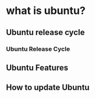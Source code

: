# what is ubuntu?

## Ubuntu release cycle

### Ubuntu Release Cycle

## Ubuntu Features

## How to update Ubuntu